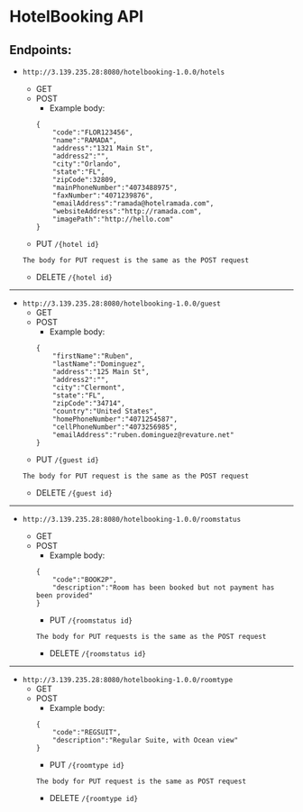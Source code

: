 # HotelBooking API

## Endpoints:
- ```http://3.139.235.28:8080/hotelbooking-1.0.0/hotels```
    
    - GET
    - POST
        - Example body:
        ```
        {
            "code":"FLOR123456", 
            "name":"RAMADA", 
            "address":"1321 Main St",
            "address2":"", 
            "city":"Orlando", 
            "state":"FL", 
            "zipCode":32809, 
            "mainPhoneNumber":"4073488975", 
            "faxNumber":"4071239876", 
            "emailAddress":"ramada@hotelramada.com", 
            "websiteAddress":"http://ramada.com", 
            "imagePath":"http://hello.com"
        }
        ```
    - PUT ```/{hotel id}```
    ```
    The body for PUT request is the same as the POST request
    ```
    - DELETE ```/{hotel id}```

---
- ```http://3.139.235.28:8080/hotelbooking-1.0.0/guest```
    - GET
    - POST
        - Example body:
        ```
        {
            "firstName":"Ruben", 
            "lastName":"Dominguez", 
            "address":"125 Main St", 
            "address2":"", 
            "city":"Clermont", 
            "state":"FL",
            "zipCode":"34714", 
            "country":"United States", 
            "homePhoneNumber":"4071254587", 
            "cellPhoneNumber":"4073256985", 
            "emailAddress":"ruben.dominguez@revature.net"
        }
        ```
    - PUT ```/{guest id}```
    ```
    The body for PUT request is the same as the POST request
    ```
    - DELETE ```/{guest id}```
---
- ```http://3.139.235.28:8080/hotelbooking-1.0.0/roomstatus```

    - GET
    - POST
        - Example body:
        ```
        {
            "code":"BOOK2P",
            "description":"Room has been booked but not payment has been provided"
        }
        ```
        - PUT ```/{roomstatus id}```
        ```
        The body for PUT requests is the same as the POST request
        ```
        - DELETE ```/{roomstatus id}```
---
- ```http://3.139.235.28:8080/hotelbooking-1.0.0/roomtype```
    - GET
    - POST
        - Example body:
        ```
        {
            "code":"REGSUIT",
            "description":"Regular Suite, with Ocean view"
        }
        ```
        - PUT ```/{roomtype id}```
        ```
        The body for PUT request is the same as POST request
        ```
        - DELETE ```/{roomtype id}```
        